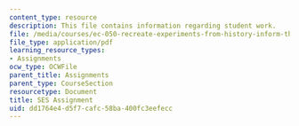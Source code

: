 ```yaml
---
content_type: resource
description: This file contains information regarding student work.
file: /media/courses/ec-050-recreate-experiments-from-history-inform-the-future-from-the-past-galileo-january-iap-2010/dd1764e4d5f7cafc58ba400fc3eefecc_MITEC_050IAP10_StudentWork.pdf
file_type: application/pdf
learning_resource_types:
- Assignments
ocw_type: OCWFile
parent_title: Assignments
parent_type: CourseSection
resourcetype: Document
title: SES Assignment
uid: dd1764e4-d5f7-cafc-58ba-400fc3eefecc
---
```

